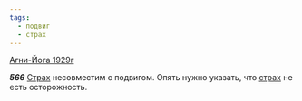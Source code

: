 ```yaml
---
tags:
  - подвиг
  - страх
---
```


[Агни-Йога 1929г](https://127.0.0.1:4002/agni/1929)

___566___
[Страх](../../../tags/#[страх](../../../tags/#страх)) несовместим с подвигом. Опять нужно указать, что [страх](../../../tags/#страх) не есть осторожность.